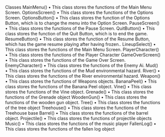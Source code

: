 Classes
MainMenu()
•	This class stores the functions of the Main Menu Screen.
OptionsScreen()
•	This class stores the functions of the Options Screen.
OptionsButton()
•	This class stores the function of the Options Button, which is to change the menu into the Option Screen.
PauseScreen()
•	This class stores the functions of the Pause Screen.
QuitButton()
•	This class stores the function of the Quit Button, which is to end the game.
ResumeButton()
•	This class stores the function of the Resume Button, which has the game resume playing after having frozen..
LineupSelect()
•	This class stores the functions of the Main Menu Screen.
PlayerCharacter()
•	This class stores the functions of the Player Character
GameOverScreen()
•	This class stores the functions of the Game Over Screen.
EnemyCharacter()
•	This class stores the functions of the Enemy Ai.
Mud()
•	This class stores the functions of the Mud environmental hazard.
River()
•	This class stores the functions of the River environmental hazard.
Weapon()
•	This class stores the functions of Weapons objects.
BananaPeel()
•	This class stores the functions of the Banana Peel object.
Vine()
•	This class stores the functions of the Vine object.
Grenade()
•	This class stores the functions of the Grenade object
WoodenGun()
•	This class stores the functions of the wooden gun object.
Tree()
•	This class stores the functions of the tree object
Treehouse()
•	This class stores the functions of the Treehouse base
Barrel()
•	This class stores the functions of the barrel object.
Projectile()
•	This class stores the functions of projectile objects
Music()
•	This class stores the functions of the music player
FallenLog()
•	This class stores the functions of the fallen log object
